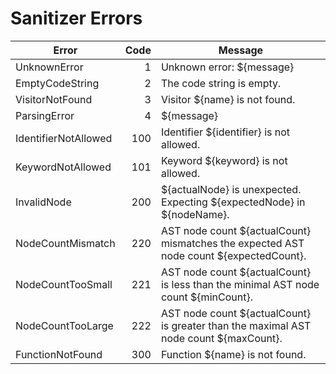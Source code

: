 # Sanitizer Errors

| Error                | Code | Message                                                                                |
|----------------------|-----:|----------------------------------------------------------------------------------------|
| UnknownError         |    1 | Unknown error: ${message}                                                              |
| EmptyCodeString      |    2 | The code string is empty.                                                              |
| VisitorNotFound      |    3 | Visitor ${name} is not found.                                                          |
| ParsingError         |    4 | ${message}                                                                             |
| IdentifierNotAllowed |  100 | Identifier ${identifier} is not allowed.                                               |
| KeywordNotAllowed    |  101 | Keyword ${keyword} is not allowed.                                                     |
| InvalidNode          |  200 | ${actualNode} is unexpected. Expecting ${expectedNode} in ${nodeName}.                 |
| NodeCountMismatch    |  220 | AST node count ${actualCount} mismatches the expected AST node count ${expectedCount}. |
| NodeCountTooSmall    |  221 | AST node count ${actualCount} is less than the minimal AST node count ${minCount}.     |
| NodeCountTooLarge    |  222 | AST node count ${actualCount} is greater than the maximal AST node count ${maxCount}.  |
| FunctionNotFound     |  300 | Function ${name} is not found.                                                         |
